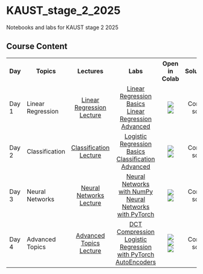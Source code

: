# KAUST_stage_2_2025

Notebooks and labs for KAUST stage 2 2025

## Course Content

<table>
  <tr>
    <th><b>Day</b></th>
    <th><b>Topics</b></th>
    <th><b>Lectures</b></th>
    <th><b>Labs</b></th>
    <th><b>Open in Colab</b></th>
    <th><b>Solutions</b></th>
  </tr>
  <tr>
    <td>Day 1</td>
    <td>Linear Regression</td>
    <td align="center">
      <a href="day1_lecture_Linear_Regression.pdf">Linear Regression Lecture</a>
    </td>
    <td align="center">
      <a href="day1_Linear_Regression_Basics.ipynb">Linear Regression Basics</a><br>
      <a href="day1_Lab_Linear_Regression_Advanced.ipynb">Linear Regression Advanced</a>
    </td>
    <td align="center">
      <a href="https://colab.research.google.com/github/JK-c66/KAUST_stage_2_2025/blob/main/day1_Linear_Regression_Basics.ipynb"><img src="https://colab.research.google.com/assets/colab-badge.svg"></a><br>
      <a href="https://colab.research.google.com/github/JK-c66/KAUST_stage_2_2025/blob/main/day1_Lab_Linear_Regression_Advanced.ipynb"><img src="https://colab.research.google.com/assets/colab-badge.svg"></a>
    </td>
    <td align="center">
      Coming soon
    </td>
  </tr>
  <tr>
    <td>Day 2</td>
    <td>Classification</td>
    <td align="center">
      <a href="day2_lecture_Classification.pdf">Classification Lecture</a>
    </td>
    <td align="center">
      <a href="day2_Logistic_Regression_Basics.ipynb">Logistic Regression Basics</a><br>
      <a href="day2_Lab_Classification_Advanced.ipynb">Classification Advanced</a>
    </td>
    <td align="center">
      <a href="https://colab.research.google.com/github/JK-c66/KAUST_stage_2_2025/blob/main/day2_Logistic_Regression_Basics.ipynb"><img src="https://colab.research.google.com/assets/colab-badge.svg"></a><br>
      <a href="https://colab.research.google.com/github/JK-c66/KAUST_stage_2_2025/blob/main/day2_Lab_Classification_Advanced.ipynb"><img src="https://colab.research.google.com/assets/colab-badge.svg"></a>
    </td>
    <td align="center">
      Coming soon
    </td>
  </tr>
  <tr>
    <td>Day 3</td>
    <td>Neural Networks</td>
    <td align="center">
      <a href="day3_lecture_Neural_Networks.pdf">Neural Networks Lecture</a>
    </td>
    <td align="center">
      <a href="day3_NN_Numpy_MNIST.ipynb">Neural Networks with NumPy</a><br>
      <a href="day3_NN_Pytorch_MNIST.ipynb">Neural Networks with PyTorch</a>
    </td>
    <td align="center">
      <a href="https://colab.research.google.com/github/JK-c66/KAUST_stage_2_2025/blob/main/day3_NN_Numpy_MNIST.ipynb"><img src="https://colab.research.google.com/assets/colab-badge.svg"></a><br>
      <a href="https://colab.research.google.com/github/JK-c66/KAUST_stage_2_2025/blob/main/day3_NN_Pytorch_MNIST.ipynb"><img src="https://colab.research.google.com/assets/colab-badge.svg"></a>
    </td>
    <td align="center">
      Coming soon
    </td>
  </tr>
  <tr>
    <td>Day 4</td>
    <td>Advanced Topics</td>
    <td align="center">
      <a href="day4_lecture_Advanced_Topics.pdf">Advanced Topics Lecture</a>
    </td>
    <td align="center">
      <a href="day4_DCT_Compression_Numpy.ipynb">DCT Compression</a><br>
      <a href="day4_Logistic_Regression_Pytorch_Breast_Cancer.ipynb">Logistic Regression with PyTorch</a><br>
      <a href="day4_Pytorch_Linear_NN_MNIST_AutoEncoder.ipynb">AutoEncoders</a>
    </td>
    <td align="center">
      <a href="https://colab.research.google.com/github/JK-c66/KAUST_stage_2_2025/blob/main/day4_DCT_Compression_Numpy.ipynb"><img src="https://colab.research.google.com/assets/colab-badge.svg"></a><br>
      <a href="https://colab.research.google.com/github/JK-c66/KAUST_stage_2_2025/blob/main/day4_Logistic_Regression_Pytorch_Breast_Cancer.ipynb"><img src="https://colab.research.google.com/assets/colab-badge.svg"></a><br>
      <a href="https://colab.research.google.com/github/JK-c66/KAUST_stage_2_2025/blob/main/day4_Pytorch_Linear_NN_MNIST_AutoEncoder.ipynb"><img src="https://colab.research.google.com/assets/colab-badge.svg"></a>
    </td>
    <td align="center">
      Coming soon
    </td>
  </tr>
</table>
